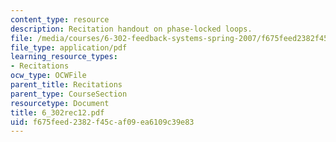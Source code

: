 ```yaml
---
content_type: resource
description: Recitation handout on phase-locked loops.
file: /media/courses/6-302-feedback-systems-spring-2007/f675feed2382f45caf09ea6109c39e83_6_302rec12.pdf
file_type: application/pdf
learning_resource_types:
- Recitations
ocw_type: OCWFile
parent_title: Recitations
parent_type: CourseSection
resourcetype: Document
title: 6_302rec12.pdf
uid: f675feed-2382-f45c-af09-ea6109c39e83
---
```

